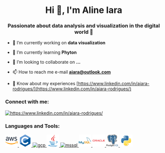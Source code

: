 <h1 align="center">Hi 👋, I'm Aline Iara</h1>
<h3 align="center">Passionate about data analysis and visualization in the digital world 🤝</h3>

- 🔭 I’m currently working on **data visualization**

- 🌱 I’m currently learning **Phyton**

- 👯 I’m looking to collaborate on **...**

- 📫 How to reach me e-mail **aiara@outlook.com**

- 📄 Know about my experiences [https://www.linkedin.com/in/aiara-rodrigues/](https://www.linkedin.com/in/aiara-rodrigues/)

<h3 align="left">Connect with me:</h3>
<p align="left">
<a href="https://linkedin.com/in/https://www.linkedin.com/in/aiara-rodrigues/" target="blank"><img align="center" src="https://raw.githubusercontent.com/rahuldkjain/github-profile-readme-generator/master/src/images/icons/Social/linked-in-alt.svg" alt="https://www.linkedin.com/in/aiara-rodrigues/" height="30" width="40" /></a>
</p>

<h3 align="left">Languages and Tools:</h3>
<p align="left"> <a href="https://aws.amazon.com" target="_blank" rel="noreferrer"> <img src="https://raw.githubusercontent.com/devicons/devicon/master/icons/amazonwebservices/amazonwebservices-original-wordmark.svg" alt="aws" width="40" height="40"/> </a> <a href="https://www.cprogramming.com/" target="_blank" rel="noreferrer"> <img src="https://raw.githubusercontent.com/devicons/devicon/master/icons/c/c-original.svg" alt="c" width="40" height="40"/> </a> <a href="https://cloud.google.com" target="_blank" rel="noreferrer"> <img src="https://www.vectorlogo.zone/logos/google_cloud/google_cloud-icon.svg" alt="gcp" width="40" height="40"/> </a> <a href="https://www.java.com" target="_blank" rel="noreferrer"> <img src="https://raw.githubusercontent.com/devicons/devicon/master/icons/java/java-original.svg" alt="java" width="40" height="40"/> </a> <a href="https://www.microsoft.com/en-us/sql-server" target="_blank" rel="noreferrer"> <img src="https://www.svgrepo.com/show/303229/microsoft-sql-server-logo.svg" alt="mssql" width="40" height="40"/> </a> <a href="https://www.mysql.com/" target="_blank" rel="noreferrer"> <img src="https://raw.githubusercontent.com/devicons/devicon/master/icons/mysql/mysql-original-wordmark.svg" alt="mysql" width="40" height="40"/> </a> <a href="https://www.oracle.com/" target="_blank" rel="noreferrer"> <img src="https://raw.githubusercontent.com/devicons/devicon/master/icons/oracle/oracle-original.svg" alt="oracle" width="40" height="40"/> </a> <a href="https://www.postgresql.org" target="_blank" rel="noreferrer"> <img src="https://raw.githubusercontent.com/devicons/devicon/master/icons/postgresql/postgresql-original-wordmark.svg" alt="postgresql" width="40" height="40"/> </a> <a href="https://www.python.org" target="_blank" rel="noreferrer"> <img src="https://raw.githubusercontent.com/devicons/devicon/master/icons/python/python-original.svg" alt="python" width="40" height="40"/> </a> </p>

<!---
- 👋 Hi, I’m @a-iara
- 👀 I’m interested in data visualization
- 🌱 I’m currently learning data visualization
- 💞️ I’m looking to collaborate on ...
- 📫 How to reach me " aiara@outlook.com" or 11 978415160
- 😄 Pronouns: She/ Her


<!---
a-iara/a-iara is a ✨ special ✨ repository because its `README.md` (this file) appears on your GitHub profile.
You can click the Preview link to take a look at your changes.
--->

